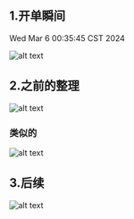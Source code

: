 ## 1.开单瞬间
Wed Mar  6 00:35:45 CST 2024

![alt text](img/04-开单瞬间.jpg)

## 2.之前的整理
![alt text](img/04-luna-2.jpg)

### 类似的
![alt text](img/04-luna-1.jpg)

## 3.后续
![alt text](img/04-luna-3.jpg)